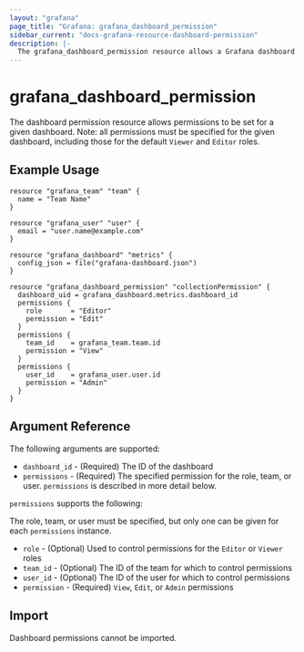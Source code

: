 ```yaml
---
layout: "grafana"
page_title: "Grafana: grafana_dashboard_permission"
sidebar_current: "docs-grafana-resource-dashboard-permission"
description: |-
  The grafana_dashboard_permission resource allows a Grafana dashboard's permissions to be maintained
---
```


# grafana\_dashboard\_permission

The dashboard permission resource allows permissions to be set for a given dashboard. Note: all permissions
must be specified for the given dashboard, including those for the default `Viewer` and `Editor` roles.

## Example Usage

```hcl
resource "grafana_team" "team" {
  name = "Team Name"
}

resource "grafana_user" "user" {
  email = "user.name@example.com"
}

resource "grafana_dashboard" "metrics" {
  config_json = file("grafana-dashboard.json")
}

resource "grafana_dashboard_permission" "collectionPermission" {
  dashboard_uid = grafana_dashboard.metrics.dashboard_id
  permissions {
    role       = "Editor"
    permission = "Edit"
  }
  permissions {
    team_id    = grafana_team.team.id
    permission = "View"
  }
  permissions {
    user_id    = grafana_user.user.id
    permission = "Admin"
  }
}
```

## Argument Reference

The following arguments are supported:

* `dashboard_id` - (Required) The ID of the dashboard
* `permissions` - (Required) The specified permission for the role, team, or user. 
                  `permissions` is described in more detail below. 

`permissions` supports the following:

The role, team, or user must be specified, but only one can be given for each 
`permissions` instance.

* `role` - (Optional) Used to control permissions for the `Editor` or `Viewer` roles
* `team_id` - (Optional) The ID of the team for which to control permissions
* `user_id` - (Optional) The ID of the user for which to control permissions
* `permission` - (Required) `View`, `Edit`, or `Admin` permissions

## Import

Dashboard permissions cannot be imported.
